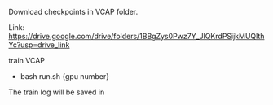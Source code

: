 Download checkpoints in VCAP folder. 

Link: https://drive.google.com/drive/folders/1BBgZys0Pwz7Y_JlQKrdPSijkMUQlthYc?usp=drive_link

train VCAP
- bash run.sh {gpu number}

The train log will be saved in 
